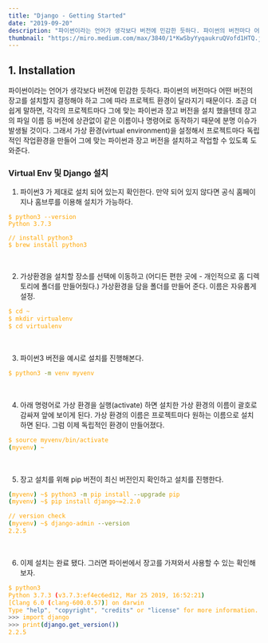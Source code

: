 ```yaml
---
title: "Django - Getting Started"
date: "2019-09-20"
description: "파이썬이라는 언어가 생각보다 버전에 민감한 듯하다. 파이썬의 버전마다 어떤 버전의 장고를 설치할지 결정해야 하고 그에 따라 프로젝트 환경이 달라지기 때문이다. 조금 더 쉽게 말하면, 각각의 프로젝트마다 그에 맞는 파이썬과 장고 버전을 설치 했을텐데 장고의 파일 이름 등 버전에 상관없이 같은 이름이나 명령어로 동작하기 때문에 분명 이슈가 발생될 것이다."
thumbnail: "https://miro.medium.com/max/3840/1*KwSbyYyqaukruQVofd1HTQ.jpeg"
---
```


## 1. Installation

파이썬이라는 언어가 생각보다 버전에 민감한 듯하다. 파이썬의 버전마다 어떤 버전의 장고를 설치할지 결정해야 하고 그에 따라 프로젝트 환경이 달라지기 때문이다. 조금 더 쉽게 말하면, 각각의 프로젝트마다 그에 맞는 파이썬과 장고 버전을 설치 했을텐데 장고의 파일 이름 등 버전에 상관없이 같은 이름이나 명령어로 동작하기 때문에 분명 이슈가 발생될 것이다. 그래서 가상 환경(virtual environment)을 설정해서 프로젝트마다 독립적인 작업환경을 만들어 그에 맞는 파이썬과 장고 버전을 설치하고 작업할 수 있도록 도와준다.

### Virtual Env 및 Django 설치

1. 파이썬3 가 제대로 설치 되어 있는지 확인한다. 만약 되어 있지 않다면 공식 홈페이지나 홈브루를 이용해 설치가 가능하다.

<span style="color: orange">

```
$ python3 --version
Python 3.7.3

// install python3
$ brew install python3
```

</span>
<br/>

2. 가상환경을 설치할 장소를 선택에 이동하고 (어디든 편한 곳에 - 개인적으로 홈 디렉토리에 폴더를 만들어줬다.) 가상환경을 담을 폴더를 만들어 준다. 이름은 자유롭게 설정.

<span style="color: orange">

```bash
$ cd ~
$ mkdir virtualenv
$ cd virtualenv
```

</span>
<br/>

3. 파이썬3 버전을 예시로 설치를 진행해본다.

<span style="color: orange">

```bash
$ python3 -m venv myvenv
```

</span>
<br/>

4. 아래 명령어로 가상 환경을 실행(activate) 하면 설치한 가상 환경의 이름이 괄호로 감싸져 앞에 보이게 된다. 가상 환경의 이름은 프로젝트마다 원하는 이름으로 설치하면 된다. 그럼 이제 독립적인 환경이 만들어졌다.

<span style="color: orange">

```bash
$ source myvenv/bin/activate
(myvenv) ~
```

</span>
<br/>

5. 장고 설치를 위해 pip 버전이 최신 버전인지 확인하고 설치를 진행한다.

<span style="color: orange">

```bash
(myvenv) ~$ python3 -m pip install --upgrade pip
(myvenv) ~$ pip install django~=2.2.0

// version check
(myvenv) ~$ django-admin --version
2.2.5
```

</span>
<br/>

6. 이제 설치는 완료 됐다. 그러면 파이썬에서 장고를 가져와서 사용할 수 있는 확인해 보자.

<span style="color: orange">

```bash
$ python3
Python 3.7.3 (v3.7.3:ef4ec6ed12, Mar 25 2019, 16:52:21)
[Clang 6.0 (clang-600.0.57)] on darwin
Type "help", "copyright", "credits" or "license" for more information.
>>> import django
>>> print(django.get_version())
2.2.5
```

</span>
